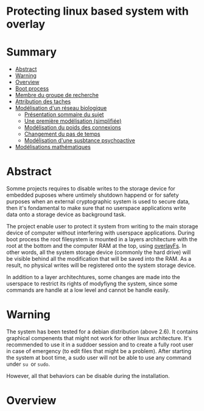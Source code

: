 # Protecting linux based system with overlay

# Summary
- [Abstract](#abstract)
- [Warning](#warning)
- [Overview](#overview)
- [Boot process](#boot)
- [Membre du groupe de recherche](#membres)  
- [Attribution des taches](#taches)
- [Modélisation d'un réseau biologique](#Modélisations)
  - [Présentation sommaire du sujet](#sujet)
  - [Une première modélisation (simplifiée)](#modélisation_simplifiee)
  - [Modélisation du poids des connexions](#Modélisation_2)
  - [Changement du pas de temps](#Modélisation_3)
  - [Modélisation d'une susbtance psychoactive](#Modélisation_psycho)
- [Modélisations mathématiques](#doc_ref) 


# Abstract <a name="abstract"/>

Somme projects requires to disable writes to the storage device for embedded puposes where untimely shutdown happend or for safety purposes when an external cryptographic system is used to secure data, then it's fondamental to make sure that no userspace applications write data onto a storage device as background task.

The project enable user to protect it system from writing to the main storage device of computer without interfering with userspace applications. During boot process the root filesystem is mounted in a layers architecture with the root at the bottom and the computer RAM at the top, using [overlayFs](https://en.wikipedia.org/wiki/OverlayFS).
In other words, all the system storage device (commonly the hard drive) will be visible behind all the modification that will be saved into the RAM. As a result, no physical writes will be registered onto the system storage device.

In addition to a layer architechtures, some changes are made into the userspace to restrict its rights of modyfiyng the system, since some commands are handle at a low level and cannot be handle easily.

# Warning <a name="warning"/>

The system has been tested for a debian distribution (above 2.6). It contains graphical compenents that might not work for other linux architecture.
It's recommended to use it in a suddoer session and to create a fully root user in case of emergency (to edit files that might be a problem). After starting the system at boot time, a sudo user will not be able to use any command under ```su ```or ```sudo```.

However, all that behaviors can be disable during the installation.


# Overview <a name="overview"/>
